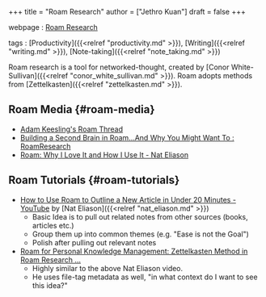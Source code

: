 +++
title = "Roam Research"
author = ["Jethro Kuan"]
draft = false
+++

webpage
: [Roam Research](https://roamresearch.com)

tags
: [Productivity]({{<relref "productivity.md" >}}), [Writing]({{<relref "writing.md" >}}), [Note-taking]({{<relref "note_taking.md" >}})

Roam research is a tool for networked-thought, created by [Conor
White-Sullivan]({{<relref "conor_white_sullivan.md" >}}). Roam adopts methods from [Zettelkasten]({{<relref "zettelkasten.md" >}}).

## Roam Media {#roam-media}

- [Adam Keesling's Roam Thread](https://twitter.com/adam%5Fkeesling/status/1196864424725774336)
- [Building a Second Brain in Roam...And Why You Might Want To :
  RoamResearch](https://reddit.com/r/RoamResearch/comments/eho7de/building%5Fa%5Fsecond%5Fbrain%5Fin%5Froamand%5Fwhy%5Fyou%5Fmight)
- [Roam: Why I Love It and How I Use It - Nat Eliason](https://www.nateliason.com/blog/roam)

## Roam Tutorials {#roam-tutorials}

- [How to Use Roam to Outline a New Article in Under 20 Minutes -
  YouTube](https://www.youtube.com/watch?v=RvWic15iXjk) by [Nat Eliason]({{<relref "nat_eliason.md" >}})
  - Basic Idea is to pull out related notes from other sources (books,
    articles etc.)
  - Group them up into common themes (e.g. "Ease is not the Goal")
  - Polish after pulling out relevant notes
- [Roam for Personal Knowledge Management: Zettelkasten Method in Roam
  Research ...](https://www.youtube.com/watch?v=ljyo%5FWAJevQ)
  - Highly similar to the above Nat Eliason video.
  - He uses file-tag metadata as well, "in what context do I want to
    see this idea?"
